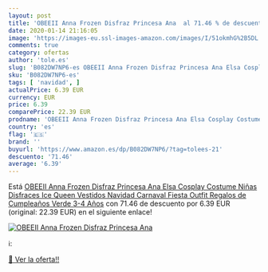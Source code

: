 ```yaml
---
layout: post
title: 'OBEEII Anna Frozen Disfraz Princesa Ana  al 71.46 % de descuento'
date: 2020-01-14 21:16:05
image: 'https://images-eu.ssl-images-amazon.com/images/I/51okmhG%2B5DL._SL400_.jpg'
comments: true
category: ofertas
author: 'tole.es'
slug: 'B082DW7NP6-es OBEEII Anna Frozen Disfraz Princesa Ana Elsa Cosplay...'
sku: 'B082DW7NP6-es'
tags: [ 'navidad', ]
actualPrice: 6.39 EUR
currency: EUR
price: 6.39
comparePrice: 22.39 EUR
prodname: 'OBEEII Anna Frozen Disfraz Princesa Ana Elsa Cosplay Costume Niñas Disfraces Ice Queen Vestidos Navidad Carnaval Fiesta Outfit Regalos de Cumpleaños Verde 3-4 Años'
country: 'es'
flag: '🇪🇸'
brand: ''
buyurl: 'https://www.amazon.es/dp/B082DW7NP6/?tag=tolees-21'
descuento: '71.46'
average: '6.39'
---
```


Está [OBEEII Anna Frozen Disfraz Princesa Ana Elsa Cosplay Costume Niñas Disfraces Ice Queen Vestidos Navidad Carnaval Fiesta Outfit Regalos de Cumpleaños Verde 3-4 Años](https://www.amazon.es/dp/B082DW7NP6/?tag=tolees-21) con 71.46 de descuento por 6.39 EUR (original: 22.39 EUR) en el siguiente enlace!

[![OBEEII Anna Frozen Disfraz Princesa Ana ](https://images-eu.ssl-images-amazon.com/images/I/51okmhG%2B5DL._SL400_.jpg)](https://www.amazon.es/dp/B082DW7NP6/?tag=tolees-21)

ℹ️:


[🛒 Ver la oferta!!](https://www.amazon.es/dp/B082DW7NP6/?tag=tolees-21)
